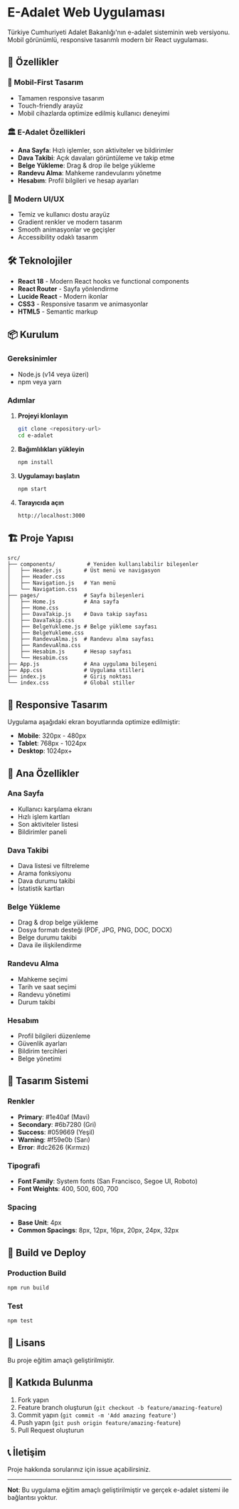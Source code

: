 # E-Adalet Web Uygulaması

Türkiye Cumhuriyeti Adalet Bakanlığı'nın e-adalet sisteminin web versiyonu. Mobil görünümlü, responsive tasarımlı modern bir React uygulaması.

## 🚀 Özellikler

### 📱 Mobil-First Tasarım
- Tamamen responsive tasarım
- Touch-friendly arayüz
- Mobil cihazlarda optimize edilmiş kullanıcı deneyimi

### 🏛️ E-Adalet Özellikleri
- **Ana Sayfa**: Hızlı işlemler, son aktiviteler ve bildirimler
- **Dava Takibi**: Açık davaları görüntüleme ve takip etme
- **Belge Yükleme**: Drag & drop ile belge yükleme
- **Randevu Alma**: Mahkeme randevularını yönetme
- **Hesabım**: Profil bilgileri ve hesap ayarları

### 🎨 Modern UI/UX
- Temiz ve kullanıcı dostu arayüz
- Gradient renkler ve modern tasarım
- Smooth animasyonlar ve geçişler
- Accessibility odaklı tasarım

## 🛠️ Teknolojiler

- **React 18** - Modern React hooks ve functional components
- **React Router** - Sayfa yönlendirme
- **Lucide React** - Modern ikonlar
- **CSS3** - Responsive tasarım ve animasyonlar
- **HTML5** - Semantic markup

## 📦 Kurulum

### Gereksinimler
- Node.js (v14 veya üzeri)
- npm veya yarn

### Adımlar

1. **Projeyi klonlayın**
   ```bash
   git clone <repository-url>
   cd e-adalet
   ```

2. **Bağımlılıkları yükleyin**
   ```bash
   npm install
   ```

3. **Uygulamayı başlatın**
   ```bash
   npm start
   ```

4. **Tarayıcıda açın**
   ```
   http://localhost:3000
   ```

## 🏗️ Proje Yapısı

```
src/
├── components/          # Yeniden kullanılabilir bileşenler
│   ├── Header.js       # Üst menü ve navigasyon
│   ├── Header.css
│   ├── Navigation.js   # Yan menü
│   └── Navigation.css
├── pages/              # Sayfa bileşenleri
│   ├── Home.js         # Ana sayfa
│   ├── Home.css
│   ├── DavaTakip.js    # Dava takip sayfası
│   ├── DavaTakip.css
│   ├── BelgeYukleme.js # Belge yükleme sayfası
│   ├── BelgeYukleme.css
│   ├── RandevuAlma.js  # Randevu alma sayfası
│   ├── RandevuAlma.css
│   ├── Hesabim.js      # Hesap sayfası
│   └── Hesabim.css
├── App.js              # Ana uygulama bileşeni
├── App.css             # Uygulama stilleri
├── index.js            # Giriş noktası
└── index.css           # Global stiller
```

## 📱 Responsive Tasarım

Uygulama aşağıdaki ekran boyutlarında optimize edilmiştir:

- **Mobile**: 320px - 480px
- **Tablet**: 768px - 1024px
- **Desktop**: 1024px+

## 🎯 Ana Özellikler

### Ana Sayfa
- Kullanıcı karşılama ekranı
- Hızlı işlem kartları
- Son aktiviteler listesi
- Bildirimler paneli

### Dava Takibi
- Dava listesi ve filtreleme
- Arama fonksiyonu
- Dava durumu takibi
- İstatistik kartları

### Belge Yükleme
- Drag & drop belge yükleme
- Dosya formatı desteği (PDF, JPG, PNG, DOC, DOCX)
- Belge durumu takibi
- Dava ile ilişkilendirme

### Randevu Alma
- Mahkeme seçimi
- Tarih ve saat seçimi
- Randevu yönetimi
- Durum takibi

### Hesabım
- Profil bilgileri düzenleme
- Güvenlik ayarları
- Bildirim tercihleri
- Belge yönetimi

## 🎨 Tasarım Sistemi

### Renkler
- **Primary**: #1e40af (Mavi)
- **Secondary**: #6b7280 (Gri)
- **Success**: #059669 (Yeşil)
- **Warning**: #f59e0b (Sarı)
- **Error**: #dc2626 (Kırmızı)

### Tipografi
- **Font Family**: System fonts (San Francisco, Segoe UI, Roboto)
- **Font Weights**: 400, 500, 600, 700

### Spacing
- **Base Unit**: 4px
- **Common Spacings**: 8px, 12px, 16px, 20px, 24px, 32px

## 🚀 Build ve Deploy

### Production Build
```bash
npm run build
```

### Test
```bash
npm test
```

## 📄 Lisans

Bu proje eğitim amaçlı geliştirilmiştir.

## 🤝 Katkıda Bulunma

1. Fork yapın
2. Feature branch oluşturun (`git checkout -b feature/amazing-feature`)
3. Commit yapın (`git commit -m 'Add amazing feature'`)
4. Push yapın (`git push origin feature/amazing-feature`)
5. Pull Request oluşturun

## 📞 İletişim

Proje hakkında sorularınız için issue açabilirsiniz.

---

**Not**: Bu uygulama eğitim amaçlı geliştirilmiştir ve gerçek e-adalet sistemi ile bağlantısı yoktur.
